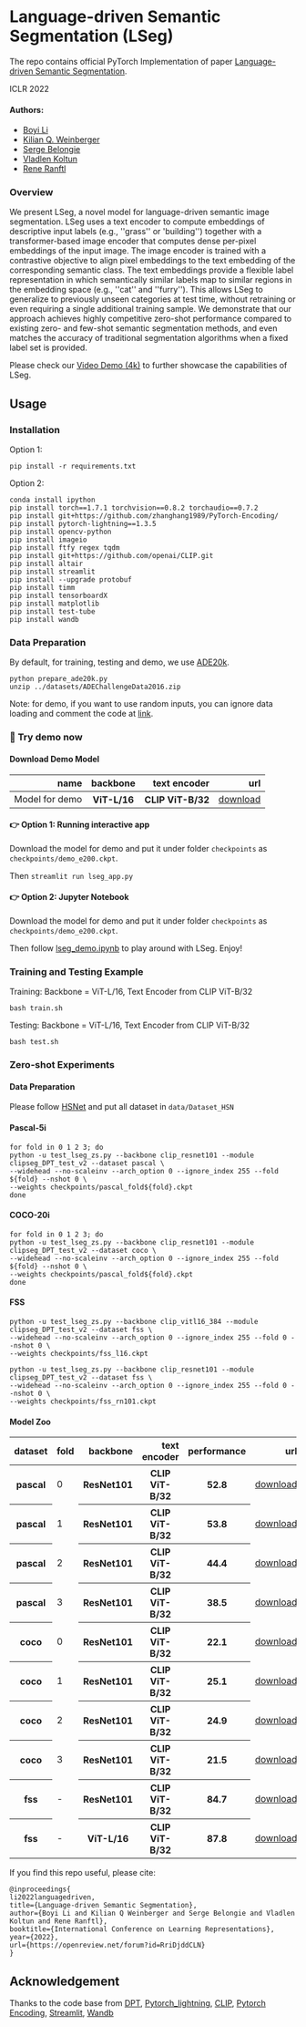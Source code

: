 # Language-driven Semantic Segmentation (LSeg)
The repo contains official PyTorch Implementation of paper [Language-driven Semantic Segmentation](https://arxiv.org/abs/2201.03546). 

ICLR 2022

#### Authors: 
* [Boyi Li](https://sites.google.com/site/boyilics/home)
* [Kilian Q. Weinberger](http://kilian.cs.cornell.edu/index.html)
* [Serge Belongie](https://scholar.google.com/citations?user=ORr4XJYAAAAJ&hl=zh-CN)
* [Vladlen Koltun](http://vladlen.info/)
* [Rene Ranftl](https://scholar.google.at/citations?user=cwKg158AAAAJ&hl=de)


### Overview


We present LSeg, a novel model for language-driven semantic image segmentation. LSeg uses a text encoder to compute embeddings of descriptive input labels (e.g., ''grass'' or 'building'') together with a transformer-based image encoder that computes dense per-pixel embeddings of the input image. The image encoder is trained with a contrastive objective to align pixel embeddings to the text embedding of the corresponding semantic class. The text embeddings provide a flexible label representation in which semantically similar labels map to similar regions in the embedding space (e.g., ''cat'' and ''furry''). This allows LSeg to generalize to previously unseen categories at test time, without retraining or even requiring a single additional training sample. We demonstrate that our approach achieves highly competitive zero-shot performance compared to existing zero- and few-shot semantic segmentation methods, and even matches the accuracy of traditional segmentation algorithms when a fixed label set is provided. 

Please check our [Video Demo (4k)](https://www.youtube.com/watch?v=bmU75rsmv6s) to further showcase the capabilities of LSeg.

## Usage
### Installation
Option 1: 

``` pip install -r requirements.txt ```

Option 2: 
```
conda install ipython
pip install torch==1.7.1 torchvision==0.8.2 torchaudio==0.7.2
pip install git+https://github.com/zhanghang1989/PyTorch-Encoding/
pip install pytorch-lightning==1.3.5
pip install opencv-python
pip install imageio
pip install ftfy regex tqdm
pip install git+https://github.com/openai/CLIP.git
pip install altair
pip install streamlit
pip install --upgrade protobuf
pip install timm
pip install tensorboardX
pip install matplotlib
pip install test-tube
pip install wandb
```

### Data Preparation
By default, for training, testing and demo, we use [ADE20k](https://groups.csail.mit.edu/vision/datasets/ADE20K/).

```
python prepare_ade20k.py
unzip ../datasets/ADEChallengeData2016.zip
```

Note: for demo, if you want to use random inputs, you can ignore data loading and comment the code at [link](https://github.com/isl-org/lang-seg/blob/main/modules/lseg_module.py#L55). 


### 🌻 Try demo now

#### Download Demo Model
<table>
  <thead>
    <tr style="text-align: right;">
      <th>name</th>
      <th>backbone</th>
      <th>text encoder</th>
      <th>url</th>
    </tr>
  </thead>
  <tbody>
    <tr>
       <td>Model for demo</td>
      <th>ViT-L/16</th>
      <th>CLIP ViT-B/32</th>
      <td><a href="https://drive.google.com/file/d/1FTuHY1xPUkM-5gaDtMfgCl3D0gR89WV7/view?usp=sharing">download</a></td>
    </tr>
  </tbody>
</table>

#### 👉 Option 1: Running interactive app
Download the model for demo and put it under folder `checkpoints` as `checkpoints/demo_e200.ckpt`. 

Then ``` streamlit run lseg_app.py ```

#### 👉 Option 2: Jupyter Notebook
Download the model for demo and put it under folder `checkpoints` as `checkpoints/demo_e200.ckpt`. 

Then follow [lseg_demo.ipynb](https://github.com/isl-org/lang-seg/blob/main/lseg_demo.ipynb) to play around with LSeg. Enjoy!



### Training and Testing Example
Training: Backbone = ViT-L/16, Text Encoder from CLIP ViT-B/32

``` bash train.sh ```

Testing: Backbone = ViT-L/16, Text Encoder from CLIP ViT-B/32

``` bash test.sh ```

### Zero-shot Experiments
#### Data Preparation
Please follow [HSNet](https://github.com/juhongm999/hsnet) and put all dataset in `data/Dataset_HSN`

#### Pascal-5i
``` 
for fold in 0 1 2 3; do
python -u test_lseg_zs.py --backbone clip_resnet101 --module clipseg_DPT_test_v2 --dataset pascal \
--widehead --no-scaleinv --arch_option 0 --ignore_index 255 --fold ${fold} --nshot 0 \
--weights checkpoints/pascal_fold${fold}.ckpt 
done
```
#### COCO-20i
``` 
for fold in 0 1 2 3; do
python -u test_lseg_zs.py --backbone clip_resnet101 --module clipseg_DPT_test_v2 --dataset coco \
--widehead --no-scaleinv --arch_option 0 --ignore_index 255 --fold ${fold} --nshot 0 \
--weights checkpoints/pascal_fold${fold}.ckpt 
done
```
#### FSS
``` 
python -u test_lseg_zs.py --backbone clip_vitl16_384 --module clipseg_DPT_test_v2 --dataset fss \
--widehead --no-scaleinv --arch_option 0 --ignore_index 255 --fold 0 --nshot 0 \
--weights checkpoints/fss_l16.ckpt 
```

``` 
python -u test_lseg_zs.py --backbone clip_resnet101 --module clipseg_DPT_test_v2 --dataset fss \
--widehead --no-scaleinv --arch_option 0 --ignore_index 255 --fold 0 --nshot 0 \
--weights checkpoints/fss_rn101.ckpt 
```

#### Model Zoo
<table>
  <thead>
    <tr style="text-align: right;">
       <th>dataset</th>
      <th>fold</th>
      <th>backbone</th>
      <th>text encoder</th>
      <th>performance</th>
      <th>url</th>
    </tr>
  </thead>
  <tbody>
    <tr>
       <th>pascal</th>
       <td>0</td>
      <th>ResNet101</th>
      <th>CLIP ViT-B/32</th>
      <th>52.8</th>
      <td><a href="https://drive.google.com/file/d/1y4z4_yNGlZtn6osaeN4ZjMs6c0vr0F3m/view?usp=sharing">download</a></td>
    </tr>
    <tr>
       <th>pascal</th>
       <td>1</td>
      <th>ResNet101</th>
      <th>CLIP ViT-B/32</th>
      <th>53.8</th>
      <td><a href="https://drive.google.com/file/d/1UZzN8kWkH-G8v6P8xcBXEHRZlQKPRxrX/view?usp=sharing">download</a></td>
    </tr>
    <tr>
       <th>pascal</th>
       <td>2</td>
      <th>ResNet101</th>
      <th>CLIP ViT-B/32</th>
      <th>44.4</th>
      <td><a href="https://drive.google.com/file/d/1KCq1JphSMvj8X78bkWbdNIFm5zYzLTMX/view?usp=sharing">download</a></td>
    </tr>
    <tr>
       <th>pascal</th>
       <td>3</td>
      <th>ResNet101</th>
      <th>CLIP ViT-B/32</th>
      <th>38.5</th>
      <td><a href="https://drive.google.com/file/d/1A_fllOJqyBg0ZTJcm85Cn0NAcwQbXnhl/view?usp=sharing">download</a></td>
    </tr>
    <tr>
       <th>coco</th>
       <td>0</td>
      <th>ResNet101</th>
      <th>CLIP ViT-B/32</th>
      <th>22.1</th>
      <td><a href="https://drive.google.com/file/d/1nSYO3XtAv4mzWi4x-MFUfk04cpBKJT38/view?usp=sharing">download</a></td>
    </tr>
    <tr>
       <th>coco</th>
       <td>1</td>
      <th>ResNet101</th>
      <th>CLIP ViT-B/32</th>
      <th>25.1</th>
      <td><a href="https://drive.google.com/file/d/1w0vz3yjEi_ZLgECRrgtoLxEHugyJkrs5/view?usp=sharing">download</a></td>
    </tr>
    <tr>
       <th>coco</th>
       <td>2</td>
      <th>ResNet101</th>
      <th>CLIP ViT-B/32</th>
      <th>24.9</th>
      <td><a href="https://drive.google.com/file/d/1wmHtmJLdta18XuWQv6oX9llidCll_HrD/view?usp=sharing">download</a></td>
    </tr>
    <tr>
       <th>coco</th>
       <td>3</td>
      <th>ResNet101</th>
      <th>CLIP ViT-B/32</th>
      <th>21.5</th>
      <td><a href="https://drive.google.com/file/d/1dliBUSOog7taJxMmb9cdefKH4XOKChVJ/view?usp=sharing">download</a></td>
    </tr>
    <tr>
       <th>fss</th>
       <td>-</td>
      <th>ResNet101</th>
      <th>CLIP ViT-B/32</th>
      <th>84.7</th>
      <td><a href="https://drive.google.com/file/d/1UIj49Wp1mAopPub5M6O4WW-Z79VB1bhw/view?usp=sharing">download</a></td>
    </tr>
    <tr>
       <th>fss</th>
       <td>-</td>
      <th>ViT-L/16</th>
      <th>CLIP ViT-B/32</th>
      <th>87.8</th>
      <td><a href="https://drive.google.com/file/d/1Nplkc_JsHIS55d--K2vonOOC3HrppzYy/view?usp=sharing">download</a></td>
    </tr>
  </tbody>
</table>

If you find this repo useful, please cite:
```
@inproceedings{
li2022languagedriven,
title={Language-driven Semantic Segmentation},
author={Boyi Li and Kilian Q Weinberger and Serge Belongie and Vladlen Koltun and Rene Ranftl},
booktitle={International Conference on Learning Representations},
year={2022},
url={https://openreview.net/forum?id=RriDjddCLN}
}
```

## Acknowledgement
Thanks to the code base from [DPT](https://github.com/isl-org/DPT), [Pytorch_lightning](https://github.com/PyTorchLightning/pytorch-lightning), [CLIP](https://github.com/openai/CLIP), [Pytorch Encoding](https://github.com/zhanghang1989/PyTorch-Encoding), [Streamlit](https://streamlit.io/), [Wandb](https://wandb.ai/site)
